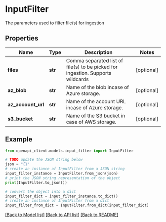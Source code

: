# InputFilter

The parameters used to filter file(s) for ingestion

## Properties

Name | Type | Description | Notes
------------ | ------------- | ------------- | -------------
**files** | **str** | Comma separated list of file(s) to be picked for ingestion. Supports wildcards | [optional] 
**az_blob** | **str** | Name of the blob incase of Azure storage. | [optional] 
**az_account_url** | **str** | Name of the account URL incase of Azure storage. | [optional] 
**s3_bucket** | **str** | Name of the S3 bucket in case of AWS storage. | [optional] 

## Example

```python
from openapi_client.models.input_filter import InputFilter

# TODO update the JSON string below
json = "{}"
# create an instance of InputFilter from a JSON string
input_filter_instance = InputFilter.from_json(json)
# print the JSON string representation of the object
print(InputFilter.to_json())

# convert the object into a dict
input_filter_dict = input_filter_instance.to_dict()
# create an instance of InputFilter from a dict
input_filter_from_dict = InputFilter.from_dict(input_filter_dict)
```
[[Back to Model list]](../README.md#documentation-for-models) [[Back to API list]](../README.md#documentation-for-api-endpoints) [[Back to README]](../README.md)


